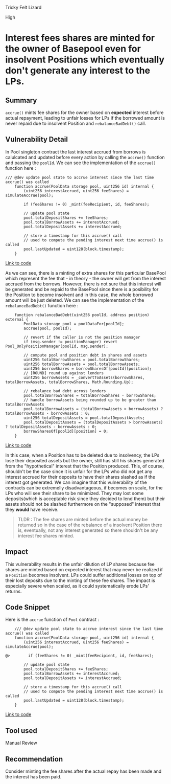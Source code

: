 Tricky Felt Lizard

High

# Interest fees shares are minted for the owner of Basepool even for insolvent Positions which eventually don't generate any interest to the LPs.

## Summary
```accrue()``` mints fee shares for the owner based on **expected** interest before actual repayment, leading to unfair losses for LPs if the borrowed amount is never repaid due to insolvent Position and ```rebalanceBadDebt()``` call.

## Vulnerability Detail
In Pool singleton contract the last interest accrued from borrows is calulcated and updated before every action by calling the ```accrue()``` function and passing the ```poolId```. We can see the implementation of the ```accrue()``` function here :

```solidity
/// @dev update pool state to accrue interest since the last time accrue() was called
    function accrue(PoolData storage pool, uint256 id) internal {
        (uint256 interestAccrued, uint256 feeShares) = simulateAccrue(pool);

        if (feeShares != 0) _mint(feeRecipient, id, feeShares);

        // update pool state
        pool.totalDepositShares += feeShares;
        pool.totalBorrowAssets += interestAccrued;
        pool.totalDepositAssets += interestAccrued;

        // store a timestamp for this accrue() call
        // used to compute the pending interest next time accrue() is called
        pool.lastUpdated = uint128(block.timestamp);
    }
```
[Link to code](https://github.com/sherlock-audit/2024-08-sentiment-v2/blob/0b472f4bffdb2c7432a5d21f1636139cc01561a5/protocol-v2/src/Pool.sol#L400C5-L414C6)

As we can see, there is a minting of extra shares for this particular BasePool which represent the fee that - in theory - the owner will get from the interest accrued from the borrows. However, there is not sure that this interest will be generated and be repaid to the BasePool since there is a posibility for the Position to become insolvent and in this case, the whole borrowed amount will be just deleted. We can see the implementation of the ```rebalanceBadDebt()``` function here :

```solidity
    function rebalanceBadDebt(uint256 poolId, address position) external {
        PoolData storage pool = poolDataFor[poolId];
        accrue(pool, poolId);

        // revert if the caller is not the position manager
        if (msg.sender != positionManager) revert Pool_OnlyPositionManager(poolId, msg.sender);

        // compute pool and position debt in shares and assets
        uint256 totalBorrowShares = pool.totalBorrowShares;
        uint256 totalBorrowAssets = pool.totalBorrowAssets;
        uint256 borrowShares = borrowSharesOf[poolId][position];
        // [ROUND] round up against lenders
        uint256 borrowAssets = _convertToAssets(borrowShares, totalBorrowAssets, totalBorrowShares, Math.Rounding.Up);

        // rebalance bad debt across lenders
        pool.totalBorrowShares = totalBorrowShares - borrowShares;
        // handle borrowAssets being rounded up to be greater than totalBorrowAssets
        pool.totalBorrowAssets = (totalBorrowAssets > borrowAssets) ? totalBorrowAssets - borrowAssets : 0;
        uint256 totalDepositAssets = pool.totalDepositAssets;
        pool.totalDepositAssets = (totalDepositAssets > borrowAssets) ? totalDepositAssets - borrowAssets : 0;
        borrowSharesOf[poolId][position] = 0;
    }
```
[Link to code](https://github.com/sherlock-audit/2024-08-sentiment-v2/blob/0b472f4bffdb2c7432a5d21f1636139cc01561a5/protocol-v2/src/Pool.sol#L528-L549)

In this case, when a Position has to be deleted due to insolvency, the LPs lose their deposited assets but the owner, still has still his shares generated from the "hypothetical" interest that the Position produced. This, of course, shouldn't be the case since it is unfair for the LPs who did not get any interest accrued for their deposits to have their shares slashed as if the interest got generated. We can imagine that this vulnerability of the contracts can be extremelly disadvantageous, if becomes on scale, for the LPs who will see their share to be minimized. They may lost some deposits(which is acceptable risk since they decided to lend them) but their assets should not be slashed furthermore on the "supposed" interest that they **would** have receive.

> TLDR : The fee shares are minted before the actual money be returned so in the case of the rebalance of a insolvent Position there is, eventually, not any interest generated so there shouldn't be any interest fee shares minted.

## Impact
This vulnerability results in the unfair dilution of LP shares because fee shares are minted based on expected interest that may never be realized if a ```Position``` becomes insolvent. LPs could suffer additional losses on top of their lost deposits due to the minting of these fee shares. The impact is especially severe when scaled, as it could systematically erode LPs' returns.

## Code Snippet
Here is the ```accrue``` function of ```Pool``` contract : 
```solidity
    /// @dev update pool state to accrue interest since the last time accrue() was called
    function accrue(PoolData storage pool, uint256 id) internal {
        (uint256 interestAccrued, uint256 feeShares) = simulateAccrue(pool);

@>        if (feeShares != 0) _mint(feeRecipient, id, feeShares);

        // update pool state
        pool.totalDepositShares += feeShares;
        pool.totalBorrowAssets += interestAccrued;
        pool.totalDepositAssets += interestAccrued;

        // store a timestamp for this accrue() call
        // used to compute the pending interest next time accrue() is called
        pool.lastUpdated = uint128(block.timestamp);
    }
```
[Link to code](https://github.com/sherlock-audit/2024-08-sentiment-v2/blob/0b472f4bffdb2c7432a5d21f1636139cc01561a5/protocol-v2/src/Pool.sol#L400-L414)

## Tool used
Manual Review

## Recommendation
Consider minting the fee shares after the actual repay has been made and the interest has been paid.